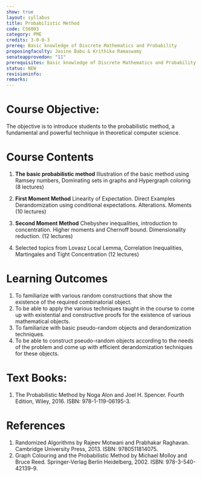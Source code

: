 ```yaml
---
show: true
layout: syllabus
title: Probabilistic Method
code: CS6003
category: PME
credits: 3-0-0-3
prereq: Basic knowledge of Discrete Mathematics and Probability
proposingfaculty: Jasine Babu & Krithika Ramaswamy
senateapprovedon: "11"
prerequisites: Basic knowledge of Discrete Mathematics and Probability
status: NEW
revisioninfo:
remarks:
---
```


# Course Objective: 
The objective is to introduce students to the
probabilistic method, a fundamental and powerful technique in
theoretical computer science.

# Course Contents

1. **The basic probabilistic method** Illustration of the basic method using
Ramsey numbers, Dominating sets in graphs and Hypergraph coloring (8 lectures)

2. **First Moment  Method** Linearity of Expectation. Direct  Examples
Derandomization using conditional expectations.  Alterations. Moments (10 lectures)

3. **Second Moment Method** Chebyshev inequalities, introduction to
concentration. Higher moments and Chernoff bound. Dimensionality reduction. (12
lectures)

4. Selected topics from Lovasz  Local Lemma, Correlation Inequalities,
Martingales and Tight Concentration (12 lectures)

# Learning Outcomes

1.  To familiarize with various random constructions that show the
    existence of the required combinatorial object.
2.  To be able to apply the various techniques taught in the course to
    come up with existential and constructive proofs for the existence
    of various mathematical objects.
3.  To familiarize with basic pseudo-random objects and derandomization
    techniques.
4.  To be able to construct pseudo-random objects according to the needs
    of the problem and come up with efficient derandomization techniques
    for these objects.


# Text Books:
1. The Probabilistic Method by Noga Alon and Joel H. Spencer. Fourth
   Edition, Wiley, 2016. ISBN: 978-1-119-06195-3.

# References
1.  Randomized Algorithms by Rajeev Motwani and Prabhakar Raghavan.
    Cambridge University Press, 2013. ISBN: 9780511814075.
2.  Graph Colouring and the Probabilistic Method by Michael Molloy and
    Bruce Reed. Springer-Verlag Berlin Heidelberg, 2002. ISBN:
    978-3-540-42139-9.



